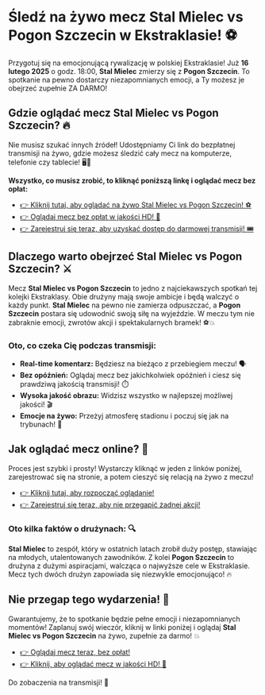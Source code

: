 # Śledź na żywo mecz Stal Mielec vs Pogon Szczecin w Ekstraklasie! ⚽

Przygotuj się na emocjonującą rywalizację w polskiej Ekstraklasie! Już **16 lutego 2025** o godz. 18:00, **Stal Mielec** zmierzy się z **Pogon Szczecin**. To spotkanie na pewno dostarczy niezapomnianych emocji, a Ty możesz je obejrzeć zupełnie ZA DARMO!

## Gdzie oglądać mecz Stal Mielec vs Pogon Szczecin? 🔥

Nie musisz szukać innych źródeł! Udostępniamy Ci link do bezpłatnej transmisji na żywo, gdzie możesz śledzić cały mecz na komputerze, telefonie czy tablecie! 🖥️📱

**Wszystko, co musisz zrobić, to kliknąć poniższą linkę i oglądać mecz bez opłat:**

- [👉 Kliknij tutaj, aby oglądać na żywo Stal Mielec vs Pogon Szczecin! ⚽](https://tinyurl.com/livestreamfreeo?st=Stal+Mielec+vs+Pogon+Szczecin&si=ghc)
- [👉 Oglądaj mecz bez opłat w jakości HD! 🎥](https://tinyurl.com/livestreamfreeo?st=Stal+Mielec+vs+Pogon+Szczecin&si=ghc)
- [👉 Zarejestruj się teraz, aby uzyskać dostęp do darmowej transmisji! 🎟️](https://tinyurl.com/livestreamfreeo?st=Stal+Mielec+vs+Pogon+Szczecin&si=ghc)

## Dlaczego warto obejrzeć Stal Mielec vs Pogon Szczecin? ⚔️

Mecz **Stal Mielec vs Pogon Szczecin** to jedno z najciekawszych spotkań tej kolejki Ekstraklasy. Obie drużyny mają swoje ambicje i będą walczyć o każdy punkt. **Stal Mielec** na pewno nie zamierza odpuszczać, a **Pogon Szczecin** postara się udowodnić swoją siłę na wyjeździe. W meczu tym nie zabraknie emocji, zwrotów akcji i spektakularnych bramek! ⚽💥

### Oto, co czeka Cię podczas transmisji:

- **Real-time komentarz:** Będziesz na bieżąco z przebiegiem meczu! 🗣️
- **Bez opóźnień:** Oglądaj mecz bez jakichkolwiek opóźnień i ciesz się prawdziwą jakością transmisji! ⏱️
- **Wysoka jakość obrazu:** Widzisz wszystko w najlepszej możliwej jakości! 🎬
- **Emocje na żywo:** Przeżyj atmosferę stadionu i poczuj się jak na trybunach! 🎉

## Jak oglądać mecz online? 🔑

Proces jest szybki i prosty! Wystarczy kliknąć w jeden z linków poniżej, zarejestrować się na stronie, a potem cieszyć się relacją na żywo z meczu!

- [👉 Kliknij tutaj, aby rozpocząć oglądanie!](https://tinyurl.com/livestreamfreeo?st=Stal+Mielec+vs+Pogon+Szczecin&si=ghc)
- [👉 Zarejestruj się teraz, aby nie przegapić żadnej akcji!](https://tinyurl.com/livestreamfreeo?st=Stal+Mielec+vs+Pogon+Szczecin&si=ghc)

### Oto kilka faktów o drużynach: 🔍

**Stal Mielec** to zespół, który w ostatnich latach zrobił duży postęp, stawiając na młodych, utalentowanych zawodników. Z kolei **Pogon Szczecin** to drużyna z dużymi aspiracjami, walcząca o najwyższe cele w Ekstraklasie. Mecz tych dwóch drużyn zapowiada się niezwykle emocjonująco! 🔥

## Nie przegap tego wydarzenia! 🎯

Gwarantujemy, że to spotkanie będzie pełne emocji i niezapomnianych momentów! Zaplanuj swój wieczór, kliknij w linki poniżej i oglądaj **Stal Mielec vs Pogon Szczecin** na żywo, zupełnie za darmo! 💥

- [👉 Oglądaj mecz teraz, bez opłat!](https://tinyurl.com/livestreamfreeo?st=Stal+Mielec+vs+Pogon+Szczecin&si=ghc)
- [👉 Kliknij, aby oglądać mecz w jakości HD! 🎥](https://tinyurl.com/livestreamfreeo?st=Stal+Mielec+vs+Pogon+Szczecin&si=ghc)

Do zobaczenia na transmisji! 📲
